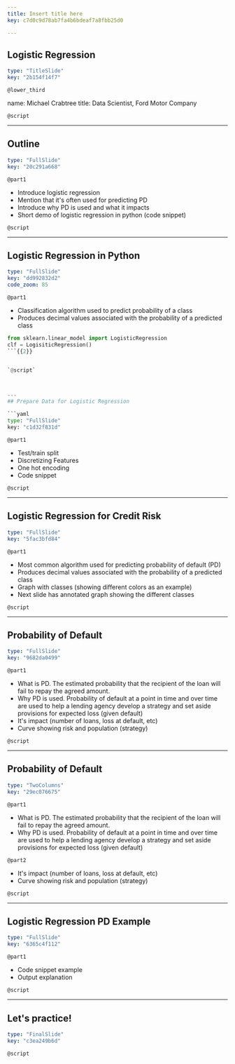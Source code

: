 ```yaml
---
title: Insert title here
key: c7d0c9d78ab7fa4b6bdeaf7a8fbb25d0

---
```

## Logistic Regression

```yaml
type: "TitleSlide"
key: "2b154f14f7"
```

`@lower_third`

name: Michael Crabtree
title: Data Scientist, Ford Motor Company


`@script`



---
## Outline

```yaml
type: "FullSlide"
key: "20c291a668"
```

`@part1`
- Introduce logistic regression
- Mention that it's often used for predicting PD
- Introduce why PD is used and what it impacts
- Short demo of logistic regression in python (code snippet)


`@script`



---
## Logistic Regression in Python

```yaml
type: "FullSlide"
key: "dd992832d2"
code_zoom: 85
```

`@part1`
- Classification algorithm used to predict probability of a class
- Produces decimal values associated with the probability of a predicted class

```python
from sklearn.linear_model import LogisticRegression
clf = LogisiticRegression()
```{{2}}


`@script`



---
## Prepare Data for Logistic Regression

```yaml
type: "FullSlide"
key: "c1d32f831d"
```

`@part1`
- Test/train split
- Discretizing Features
- One hot encoding
- Code snippet


`@script`



---
## Logistic Regression for Credit Risk

```yaml
type: "FullSlide"
key: "5fac3bfd84"
```

`@part1`
- Most common algorithm used for predicting probability of default (PD)
- Produces decimal values associated with the probability of a predicted class
- Graph with classes (showing different colors as an example)
- Next slide has annotated graph showing the different classes


`@script`



---
## Probability of Default

```yaml
type: "FullSlide"
key: "9682da0499"
```

`@part1`
- What is PD.  The estimated probability that the recipient of the loan will fail to repay the agreed amount.
- Why PD is used.  Probability of default at a point in time and over time are used to help a lending agency develop a strategy and set aside provisions for expected loss (given default)
- It's impact (number of loans, loss at default, etc)
- Curve showing risk and population (strategy)


`@script`



---
## Probability of Default

```yaml
type: "TwoColumns"
key: "29ec076675"
```

`@part1`
- What is PD.  The estimated probability that the recipient of the loan will fail to repay the agreed amount.
- Why PD is used.  Probability of default at a point in time and over time are used to help a lending agency develop a strategy and set aside provisions for expected loss (given default)


`@part2`
- It's impact (number of loans, loss at default, etc)
- Curve showing risk and population (strategy)


`@script`



---
## Logistic Regression PD Example

```yaml
type: "FullSlide"
key: "6365c4f112"
```

`@part1`
- Code snippet example
- Output explanation


`@script`



---
## Let's practice!

```yaml
type: "FinalSlide"
key: "c3ea249b6d"
```

`@script`


